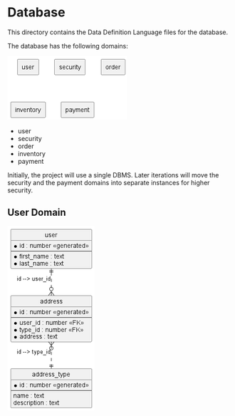 # Database
This directory contains the Data Definition Language files for the database.

The database has the following domains:

![schemas](diagrams/domains.png)

- user
- security
- order
- inventory
- payment

Initially, the project will use a single DBMS.  Later iterations will move the security and the payment domains into
separate instances for higher security.

## User Domain
![user domain](diagrams/user-schema.png)
